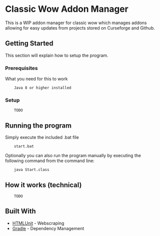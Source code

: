 # Classic Wow Addon Manager

This is a WIP addon manager for classic wow which manages addons allowing  for easy updates from projects stored on Curseforge and Github.

## Getting Started

This section will explain how to setup the program.

### Prerequisites

What you need for this to work

```
    Java 8 or higher installed
```

### Setup

```
    TODO
```

## Running the program

Simply execute the included .bat file

```
    start.bat  
```

Optionally you can also run the program manually by executing the following command from the command line:

```
    java Start.class
```

## How it works (technical)

```
    TODO
```

## Built With

* [HTMLUnit](http://htmlunit.sourceforge.net/) - Webscraping
* [Gradle](https://gradle.org/) - Dependency Management
